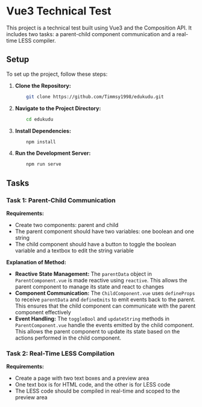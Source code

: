 # Vue3 Technical Test

This project is a technical test built using Vue3 and the Composition API. It includes two tasks: a parent-child component communication and a real-time LESS compiler.

## Setup

To set up the project, follow these steps:

1. **Clone the Repository:**
    ```bash
        git clone https://github.com/Timmsy1998/edukudu.git
    ```
2. **Navigate to the Project Directory:**
    ```bash
        cd edukudu
    ```
3. **Install Dependencies:**
    ```bash
        npm install
    ```
4. **Run the Development Server:**
    ```bash
        npm run serve
    ```
  
  
## Tasks

### Task 1: Parent-Child Communication

**Requirements:**
- Create two components: parent and child
- The parent component should have two variables: one boolean and one string
- The child component should have a button to toggle the boolean variable and a  textbox to edit the string variable
  
  
**Explanation of Method:**
- **Reactive State Management:** The `parentData` object in `ParentComponent.vue` is made reactive using `reactive`. This allows the parent component to manage its state and react to changes
- **Component Communication:** The `ChildComponent.vue` uses `defineProps` to receive `parentData` and `defineEmits` to emit events back to the parent. This ensures that the child component can communicate with the parent component effectively
- **Event Handling:** The `toggleBool` and `updateString` methods in `ParentComponent.vue` handle the events emitted by the child component. This allows the parent component to update its state based on the actions performed in the child component.

### Task 2: Real-Time LESS Compilation

**Requirements:**
- Create a page with two text boxes and a preview area
- One text box is for HTML code, and the other is for LESS code
- The LESS code should be compiled in real-time and scoped to the preview area